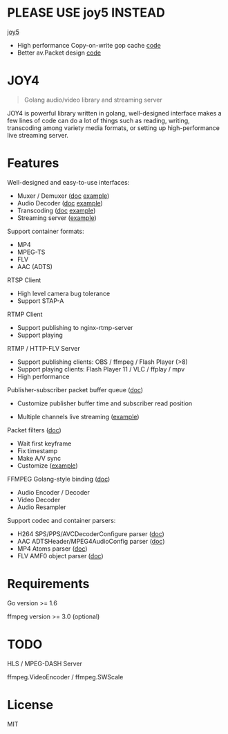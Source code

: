# PLEASE USE joy5 INSTEAD

[joy5](https://github.com/vitmod/joy5)

- High performance Copy-on-write gop cache [code](https://github.com/vitmod/joy5/blob/master/cmd/avtool/pubsub.go)
- Better av.Packet design [code](https://github.com/vitmod/joy5/blob/master/av/av.go)

# JOY4

> Golang audio/video library and streaming server

JOY4 is powerful library written in golang, well-designed interface makes a few lines of code can do a lot of things such as reading, writing, transcoding among variety media formats, or setting up high-performance live streaming server.

# Features 

Well-designed and easy-to-use interfaces:

- Muxer / Demuxer ([doc](https://godoc.org/github.com/vitmod/vdk/av#Demuxer) [example](https://github.com/vitmod/vdk/blob/master/examples/open_probe_file/main.go))
- Audio Decoder ([doc](https://godoc.org/github.com/vitmod/vdk/av#AudioDecoder) [example](https://github.com/vitmod/vdk/blob/master/examples/audio_decode/main.go))
- Transcoding ([doc](https://godoc.org/github.com/vitmod/vdk/av/transcode) [example](https://github.com/vitmod/vdk/blob/master/examples/transcode/main.go))
- Streaming server ([example](https://github.com/vitmod/vdk/blob/master/examples/http_flv_and_rtmp_server/main.go))

Support container formats:

- MP4
- MPEG-TS
- FLV
- AAC (ADTS)

RTSP Client
- High level camera bug tolerance
- Support STAP-A

RTMP Client
- Support publishing to nginx-rtmp-server
- Support playing

RTMP / HTTP-FLV Server 
- Support publishing clients: OBS / ffmpeg / Flash Player (>8)
- Support playing clients: Flash Player 11 / VLC / ffplay / mpv
- High performance


Publisher-subscriber packet buffer queue ([doc](https://godoc.org/github.com/vitmod/vdk/av/pubsub))

- Customize publisher buffer time and subscriber read position


- Multiple channels live streaming ([example](https://github.com/vitmod/vdk/blob/master/examples/rtmp_server_channels/main.go))

Packet filters ([doc](https://godoc.org/github.com/vitmod/vdk/av/pktque))

- Wait first keyframe
- Fix timestamp
- Make A/V sync
- Customize ([example](https://github.com/vitmod/vdk/blob/master/examples/rtmp_server_channels/main.go#L19))

FFMPEG Golang-style binding ([doc](https://godoc.org/github.com/vitmod/vdk/cgo/ffmpeg))
- Audio Encoder / Decoder
- Video Decoder
- Audio Resampler

Support codec and container parsers:

- H264 SPS/PPS/AVCDecoderConfigure parser ([doc](https://godoc.org/github.com/vitmod/vdk/codec/h264parser))
- AAC ADTSHeader/MPEG4AudioConfig parser ([doc](https://godoc.org/github.com/vitmod/vdk/codec/aacparser))
- MP4 Atoms parser ([doc](https://godoc.org/github.com/vitmod/vdk/format/mp4/mp4io))
- FLV AMF0 object parser ([doc](https://godoc.org/github.com/vitmod/vdk/format/flv/flvio))

# Requirements

Go version >= 1.6

ffmpeg version >= 3.0 (optional)

# TODO

HLS / MPEG-DASH Server

ffmpeg.VideoEncoder / ffmpeg.SWScale

# License

MIT
